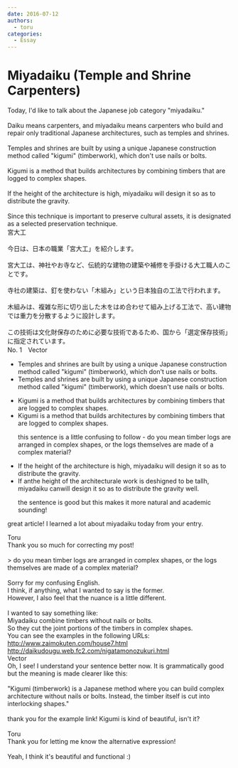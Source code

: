```yaml
---
date: 2016-07-12
authors:
  - toru
categories:
  - Essay
---
```


<h1 id="subject_show">Miyadaiku (Temple and Shrine Carpenters)</h1>
<div class="date" hidden>Jul 12, 2016 10:05</div>
<div id="post"><div id="body_show_ori">
Today, I'd like to talk about the Japanese job category "miyadaiku."<br/><br/>Daiku means carpenters, and miyadaiku means carpenters who build and repair only traditional Japanese architectures, such as temples and shrines.<br/><br/>Temples and shrines are built by using a unique Japanese construction method called "kigumi" (timberwork), which don't use nails or bolts.<br/><br/>Kigumi is a method that builds architectures by combining timbers that are logged to complex shapes.<br/><br/>If the height of the architecture is high, miyadaiku will design it so as to distribute the gravity.<br/><br/>Since this technique is important to preserve cultural assets, it is designated as a selected preservation technique.
</div></div>

<!-- more -->

<div id="post_ja"><div id="body_show_mo">
宮大工<br/><br/>今日は、日本の職業「宮大工」を紹介します。<br/><br/>宮大工は、神社やお寺など、伝統的な建物の建築や補修を手掛ける大工職人のことです。<br/><br/>寺社の建築は、釘を使わない「木組み」という日本独自の工法で行われます。<br/><br/>木組みは、複雑な形に切り出した木をはめ合わせて組み上げる工法で、高い建物では重力を分散するように設計します。<br/><br/>この技術は文化財保存のために必要な技術であるため、国から「選定保存技術」に指定されています。
</div></div>
<div id="block"><div class="first_name"> No. 1　<span class="just_name">Vector</span></div><div id="block2">
<ul class="correction_field">
<li class="incorrect">Temples and shrines are built by using a unique Japanese construction method called "kigumi" (timberwork), which don't use nails or bolts.</li>
<li class="corrected correct">
Temples and shrines are built by using a unique Japanese construction method called "kigumi" (timberwork), which do<span class="f_red">es</span>n't use nails or bolts.
</li>
</ul>
<ul class="correction_field">
<li class="incorrect">Kigumi is a method that builds architectures by combining timbers that are logged to complex shapes.</li>
<li class="corrected correct">
Kigumi is a method that builds architectures by combining timbers that are logged to complex shapes.
<p class="correction_comment">this sentence is a little confusing to follow - do you mean timber logs are arranged in complex shapes, or the logs themselves are made of a complex material?</p>
</li>
</ul>
<ul class="correction_field">
<li class="incorrect">If the height of the architecture is high, miyadaiku will design it so as to distribute the gravity.</li>
<li class="corrected correct">
If <span class="f_red">an</span><span class="f_gray"><span class="sline">the</span></span> <span class="f_gray"><span class="sline">height of the </span></span>architectur<span class="f_red">al</span><span class="f_gray"><span class="sline">e</span></span> <span class="f_red">work </span>is <span class="f_red">des</span><span class="f_gray"><span class="sline">h</span></span>ig<span class="f_red">ned to be tall</span><span class="f_gray"><span class="sline">h</span></span>, miyadaiku <span class="f_red">can</span><span class="f_gray"><span class="sline">will</span></span> design it so as to distribute the gravity<span class="f_red"> well</span>.<span class="f_red"> </span>
<p class="correction_comment">the sentence is good but this makes it more natural and academic sounding!</p>
</li>
</ul>
<p class="comment_small">
 great article! I learned a lot about miyadaiku today from your entry.
</p>

</div><div class="name"><span class="just_name">Toru</span><br>
Thank you so much for correcting my post!<br/><br/>&gt; do you mean timber logs are arranged in complex shapes, or the logs themselves are made of a complex material?<br/><br/>Sorry for my confusing English.<br/>I think, if anything, what I wanted to say is the former.<br/>However, I also feel that the nuance is a little different.<br/><br/>I wanted to say something like:<br/>Miyadaiku combine timbers without nails or bolts.<br/>So they cut the joint portions of the timbers in complex shapes.<br/>You can see the examples in the following URLs:<br/><a href="http://www.zaimokuten.com/house7.html" target="_blank">http://www.zaimokuten.com/house7.html</a><br/><a href="http://daikudougu.web.fc2.com/nigatamonozukuri.html" target="_blank">http://daikudougu.web.fc2.com/nigatamonozukuri.html</a>
</div>
<div class="name"><span class="just_name">Vector</span><br>
Oh, I see! I understand your sentence better now. It is grammatically good but the meaning is made clearer like this:<br/><br/>"Kigumi (timberwork) is a Japanese method where you can build complex architecture without nails or bolts. Instead, the timber itself is cut into interlocking shapes." <br/><br/>thank you for the example link! Kigumi is kind of beautiful, isn't it?<br/><br/>
</div>
<div class="name"><span class="just_name">Toru</span><br>
Thank you for letting me know the alternative expression!<br/><br/>Yeah, I think it's beautiful and functional :)
</div>
</div>
